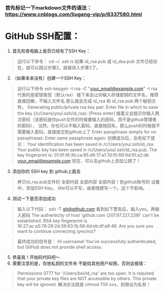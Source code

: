 ### 首先标记一下markdown文件的语法： https://www.cnblogs.com/liugang-vip/p/6337580.html ###
# GitHub SSH配置： #
1. 首先检查电脑上是否已经有了SSH Key：
> 运行以下命令：
> cd ~/ .ssh
> ls
如果 id_rsa.pub 或 id_dsa.pub 文件已经存在，就可以跳过步骤2，直接进入步骤3了。
2. （如果本来没有）创建一个SSH Key：
> 运行以下命令
> ssh-keygen -t rsa -C "your_email@example.com"
-t rsa代表的是密钥类型（默认rsa）
接下来会让你输入存储密钥的文件名，推荐直接回撤，不输入文件名
那么就会生成 id_rsa 和 id_rsa.pub 两个秘钥文件。 
> Generating public/private rsa key pair.
> Enter file in which to save the key (/c/Users/you/.ssh/id_rsa): [Press enter]
接着又会提示你输入两次密码（该密码是你push文件的时候要输入的密码，而不是github管理者的密码），
当然，你也可以不输入密码，直接按回车。那么push的时候就不需要输入密码，直接提交到github上了
> Enter passphrase (empty for no passphrase): 
> Enter same passphrase again:
创建成功后，会有如下提示：
> Your identification has been saved in /c/Users/you/.ssh/id_rsa.
> Your public key has been saved in /c/Users/you/.ssh/id_rsa.pub.
> The key fingerprint is:
> 01:0f:f4:3b:ca:85:d6:17:a1:7d:f0:68:9d:f0:a2:db your_email@example.com
现在，可以去github上添加公钥了！
3. 添加你的 SSH key 到 github上面去
 > 拷贝id_rsa.pub文件的 全部内容 全部内容 全部内容！到github账号的 设置中，添加SSH Key。
 > title可以不写，或者随便写一个。这个不影响。
4. 测试一下是否添加成功
 > 输入以下代码：
 > ssh -T git@github.com
 > 看到如下警告后，输入yes。再输入密码
 > The authenticity of host 'github.com (207.97.227.239)' can't be established.
 > RSA key fingerprint is 16:27:ac:a5:76:28:2d:36:63:1b:56:4d:eb:df:a6:48.
 > Are you sure you want to continue connecting (yes/no)?

 > 最终成功的信号是：
 > Hi username! You've successfully authenticated, but GitHub does not provide shell access.
 5. 恭喜我！开始码代码吧～
 6. 需要注意的是，存放私钥的文件夹 不能给其他用户权限，否则会报错：
  > Permissions 0777 for '/Users/bei/id_rsa' are too open.
  > It is required that your private key files are NOT accessible by others.
  > This private key will be ignored.
  > 解决办法就是 chmod 700 xxx，权限设为私有！
